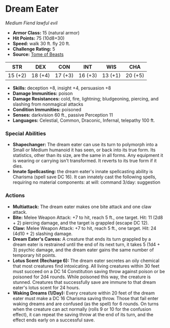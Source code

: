 # Dream Eater

*Medium* *Fiend* *lawful evil*

- **Armor Class:** 15 (natural armor)
- **Hit Points:** 75 (10d8+30)
- **Speed:** walk 30 ft. fly 20 ft.
- **Challenge Rating:** 5
- **Source:** [Tome of Beasts](https://koboldpress.com/kpstore/product/tome-of-beasts-for-5th-edition-print/)

| STR | DEX | CON | INT | WIS | CHA |
| --- | --- | --- | --- | --- | --- |
| 15 (+2) | 18 (+4) | 17 (+3) | 16 (+3) | 13 (+1) | 20 (+5) |

- **Skills:** deception +8, insight +4, persuasion +8
- **Damage Immunities:** poison
- **Damage Resistances:** cold, fire, lightning; bludgeoning, piercing, and slashing from nonmagical attacks
- **Condition Immunities:** poisoned
- **Senses:** darkvision 60 ft., passive Perception 11
- **Languages:** Celestial, Common, Draconic, Infernal, telepathy 100 ft.
### Special Abilities
- **Shapechanger:** The dream eater can use its turn to polymorph into a Small or Medium humanoid it has seen, or back into its true form. Its statistics, other than its size, are the same in all forms. Any equipment it is wearing or carrying isn't transformed. It reverts to its true form if it dies.
- **Innate Spellcasting:** the dream eater's innate spellcasting ability is Charisma (spell save DC 16). It can innately cast the following spells, requiring no material components:  at will: command  3/day: suggestion
### Actions
- **Multiattack:** The dream eater makes one bite attack and one claw attack.
- **Bite:** Melee Weapon Attack: +7 to hit, reach 5 ft., one target. Hit: 11 (2d8 + 2) piercing damage, and the target is grappled (escape DC 12).
- **Claw:** Melee Weapon Attack: +7 to hit, reach 5 ft., one target. Hit: 24 (4d10 + 2) slashing damage.
- **Dream Eater's Caress:** A creature that ends its turn grappled by a dream eater is restrained until the end of its next turn, it takes 5 (1d4 + 3) psychic damage, and the dream eater gains the same number of temporary hit points.
- **Lotus Scent (Recharge 6):** The dream eater secretes an oily chemical that most creatures find intoxicating. All living creatures within 30 feet must succeed on a DC 14 Constitution saving throw against poison or be poisoned for 2d4 rounds. While poisoned this way, the creature is stunned. Creatures that successfully save are immune to that dream eater's lotus scent for 24 hours.
- **Waking Dreams (1/Day):** Every creature within 20 feet of the dream eater must make a DC 16 Charisma saving throw. Those that fail enter waking dreams and are confused (as the spell) for 6 rounds. On turns when the creature can act normally (rolls 9 or 10 for the confusion effect), it can repeat the saving throw at the end of its turn, and the effect ends early on a successful save.
